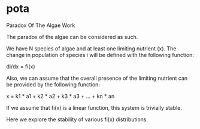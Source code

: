 # pota
Paradox Of The Algae Work

The paradox of the algae can be considered as such.

We have N species of algae and at least one limiting nutrient (x).  The change in population of species i will be defined with the following function:

di/dx = fi(x)

Also, we can assume that the overall presence of the limiting nutrient can be provided by the following function:

x = k1 * a1 + k2 * a2 + k3 * a3 + ... + kn * an

If we assume that fi(x) is a linear function, this system is trivially stable.

Here we explore the stability of various fi(x) distributions.
